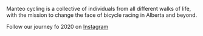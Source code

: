 
Manteo cycling is a collective of individuals from all different walks of life, with the mission to change the face of bicycle racing in Alberta and beyond. 

Follow our journey fo 2020 on [Instagram](https://www.instagram.com/manteocycling/)
